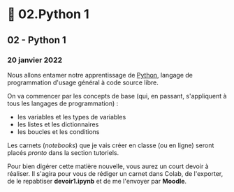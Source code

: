 # 🐍 02.Python 1

## 02 - Python 1

### 20 janvier 2022

Nous allons entamer notre apprentissage de [Python](https://fr.wikipedia.org/wiki/Python\_\(langage\)), langage de programmation d'usage général à code source libre.

On va commencer par les concepts de base (qui, en passant, s'appliquent à tous les langages de programmation) :

* les variables et les types de variables
* les listes et les dictionnaires
* les boucles et les conditions

Les carnets (_notebooks_) que je vais créer en classe (ou en ligne) seront placés _pronto_ dans la section tutoriels.

Pour bien digérer cette matière nouvelle, vous aurez un court devoir à réaliser. Il s'agira pour vous de rédiger un carnet dans Colab, de l'exporter, de le repabtiser **devoir1.ipynb** et de me l'envoyer par **Moodle**.
